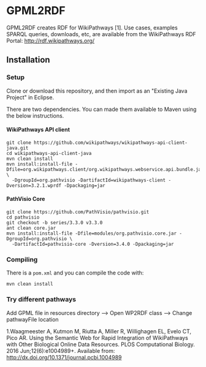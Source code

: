 # GPML2RDF

GPML2RDF creates RDF for WikiPathways [1]. Use cases, examples SPARQL queries, downloads, etc,
are available from the WikiPathways RDF Portal: http://rdf.wikipathways.org/

## Installation

### Setup

Clone or download this repository, and then import as an "Existing Java Project" in Eclipse.

There are two dependencies. You can made them available to Maven using the below instructions.

#### WikiPathways API client 

```shell
git clone https://github.com/wikipathways/wikipathways-api-client-java.git
cd wikipathways-api-client-java
mvn clean install
mvn install:install-file -Dfile=org.wikipathways.client/org.wikipathways.webservice.api.bundle.jar \
  -DgroupId=org.pathvisio -DartifactId=wikipathways-client -Dversion=3.2.1.wprdf -Dpackaging=jar
```

#### PathVisio Core

```shell
git clone https://github.com/PathVisio/pathvisio.git
cd pathvisio
git checkout -b series/3.3.0 v3.3.0
ant clean core.jar
mvn install:install-file -Dfile=modules/org.pathvisio.core.jar -DgroupId=org.pathvisio \
  -DartifactId=pathvisio-core -Dversion=3.4.0 -Dpackaging=jar
```

### Compiling

There is a `pom.xml` and you can compile the code with:

```shell
mvn clean install
```

### Try different pathways

Add GPML file in resources directory --> Open WP2RDF class --> Change pathwayFile location


1.Waagmeester A, Kutmon M, Riutta A, Miller R, Willighagen EL, Evelo CT, Pico AR. Using the Semantic Web for Rapid Integration of WikiPathways with Other Biological Online Data Resources. PLOS Computational Biology. 2016 Jun;12(6):e1004989+. Available from: http://dx.doi.org/10.1371/journal.pcbi.1004989
